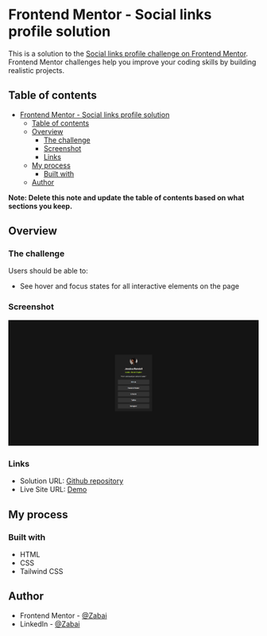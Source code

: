 # Frontend Mentor - Social links profile solution

This is a solution to the [Social links profile challenge on Frontend Mentor](https://www.frontendmentor.io/challenges/social-links-profile-UG32l9m6dQ). Frontend Mentor challenges help you improve your coding skills by building realistic projects. 

## Table of contents

- [Frontend Mentor - Social links profile solution](#frontend-mentor---social-links-profile-solution)
  - [Table of contents](#table-of-contents)
  - [Overview](#overview)
    - [The challenge](#the-challenge)
    - [Screenshot](#screenshot)
    - [Links](#links)
  - [My process](#my-process)
    - [Built with](#built-with)
  - [Author](#author)

**Note: Delete this note and update the table of contents based on what sections you keep.**

## Overview

### The challenge

Users should be able to:

- See hover and focus states for all interactive elements on the page

### Screenshot

![](./design/result.png)

### Links

- Solution URL: [Github repository](https://github.com/Zabai/frontend-mentor-social-links-profile)
- Live Site URL: [Demo](https://main--zabai-social-links-profile.netlify.app)

## My process

### Built with

- HTML
- CSS
- Tailwind CSS

## Author

- Frontend Mentor - [@Zabai](https://www.frontendmentor.io/profile/Zabai)
- LinkedIn - [@Zabai](www.linkedin.com/in/zabai-armas-herrera-2540b2149)

